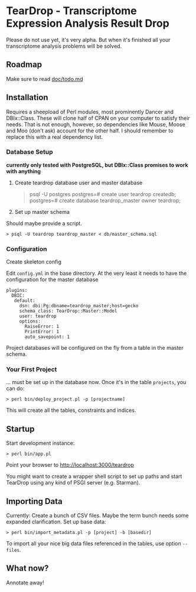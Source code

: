# TearDrop - Transcriptome Expression Analysis Result Drop

Please do not use yet, it's very alpha. But when it's finished all your
transcriptome analysis problems will be solved.

## Roadmap

Make sure to read [doc/todo.md](doc/todo.md)

## Installation

Requires a sheepload of Perl modules, most prominently Dancer and DBIx::Class.
These will clone half of CPAN on your computer to satisfy their needs. That is
not enough, however, so dependencies like Mouse, Moose and Moo (don't ask)
account for the other half. I should remember to replace this with a real dependency list.

### Database Setup

**currently only tested with PostgreSQL, but DBIx::Class promises to work with anything**

1. Create teardrop database user and master database

    > psql -U postgres
    postgres=# create user teardrop createdb;
    postgres=# create database teardrop_master owner teardrop;

2. Set up master schema

Should maybe provide a script.

    > psql -U teardrop teardrop_master < db/master_schema.sql

### Configuration

Create skeleton config

Edit `config.yml` in the base directory. At the very least it needs to have the configuration for the master database

    plugins:
      DBIC:
       default:
         dsn: dbi:Pg:dbname=teardrop_master;host=gecko
         schema_class: TearDrop::Master::Model
         user: teardrop
         options:
           RaiseError: 1
           PrintError: 1
           auto_savepoint: 1

Project databases will be configured on the fly from a table in the master schema.

### Your First Project

... must be set up in the database now. Once it's in the table `projects`, you can do:

    > perl bin/deploy_project.pl -p [projectname]

This will create all the tables, constraints and indices.

## Startup

Start development instance:

    > perl bin/app.pl 

Point your browser to [http://localhost:3000/teardrop](http://localhost:3000/teardrop)

You might want to create a wrapper shell script to set up paths and start TearDrop using any kind of PSGI server (e.g. Starman).

## Importing Data

Currently: Create a bunch of CSV files. Maybe the term bunch needs some expanded clarification. Set up base data:

    > perl bin/import_metadata.pl -p [project] -b [basedir] 

To import all your nice big data files referenced in the tables, use option `--files`.

## What now?

Annotate away!
